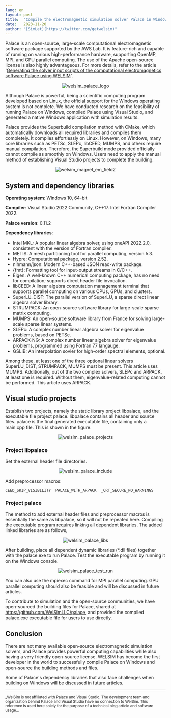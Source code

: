 ```yaml
---
lang: en
layout: post
title:  "Compile the electromagnetic simulation solver Palace in Windows"
date:   2023-11-20
author: "[SimLet](https://twitter.com/getwelsim)"
---
```


Palace is an open-source, large-scale computational electromagnetic software package supported by the AWS Lab. It is feature-rich and capable of running on various high-performance hardware, supporting OpenMP, MPI, and GPU parallel computing. The use of the Apache open-source license is also highly advantageous. For more details, refer to the article '[Generating the solver input scripts of the computational electromagnetics software Palace using WELSIM](https://welsim.com/2023/03/17/generating-the-solver-input-scripts-of-the-computational-electromagnetics-software-palace-using-welsim.html)'.

<p align="center">
  <img src="\assets\blog\20231120\welsim_palace_logo.png" alt="welsim_palace_logo" />
</p>

Although Palace is powerful, being a scientific computing program developed based on Linux, the official support for the Windows operating system is not complete. We have conducted research on the feasibility of running Palace on Windows, compiled Palace using Visual Studio, and generated a native Windows application with simulation results.


Palace provides the Superbuild compilation method with CMake, which automatically downloads all required libraries and compiles them completely. It compiles effortlessly on Linux. However, on Windows, many core libraries such as PETSc, SLEPc, libCEED, MUMPS, and others require manual compilation. Therefore, the Superbuild mode provided officially cannot compile as smoothly on Windows. Users need to apply the manual method of establishing Visual Studio projects to complete the building.

<p align="center">
  <img src="\assets\blog\20231120\welsim_magnet_em_field2.jpg" alt="welsim_magnet_em_field2" />
</p>


## System and dependency libraries
**Operating system**: Windows 10, 64-bit

**Compiler**: Visual Studio 2022 Community, C++17. Intel Fortran Compiler 2022.

**Palace version**: 0.11.2

**Dependency libraries**:
* Intel MKL: A popular linear algebra solver, using oneAPI 2022.2.0, consistent with the version of Fortran compiler.
* METIS: A mesh partitioning tool for parallel computing, version 5.3.
* Hypre: Computational package, version 2.52.
* nlhmann/json: Modern C++-based JSON read-write package.
* {fmt}: Formatting tool for input-output streams in C/C++.
* Eigen: A well-known C++ numerical computing package, has no need for compilation; supports direct header file invocation.
* libCEED: A linear algebra computation management terminal that supports parallel computing on various CPUs, GPUs, and clusters.
* SuperLU_DIST: The parallel version of SuperLU, a sparse direct linear algebra solver library.
* STRUMPACK: An open-source software library for large-scale sparse matrix computing.
* MUMPS: An open-source software library from France for solving large-scale sparse linear systems.
* SLEPc: A complex number linear algebra solver for eigenvalue problems, based on PETSc.
* ARPACK-NG: A complex number linear algebra solver for eigenvalue problems, programmed using Fortran 77 langauge.
* GSLIB: An interpolation sovler for high-order spectral elements, optional.

Among these, at least one of the three optional linear solvers SuperLU_DIST, STRUMPACK, MUMPS must be present. This article uses MUMPS. Additionally, out of the two complex solvers, SLEPc and ARPACK, at least one is required. Without them, eigenvalue-related computing cannot be performed. This article uses ARPACK.


## Visual studio projects
Establish two projects, namely the static library project libpalace, and the executable file project palace. libpalace contains all header and source files. palace is the final generated executable file, containing only a main.cpp file. This is shown in the figure.

<p align="center">
  <img src="\assets\blog\20231120\welsim_palace_projects.png" alt="welsim_palace_projects" />
</p>


### Project libpalace
Set the external header file directories.

<p align="center">
  <img src="\assets\blog\20231120\welsim_palace_include.png" alt="welsim_palace_include" />
</p>


Add preprocessor macros:

``
CEED_SKIP_VISIBILITY 
PALACE_WITH_ARPACK 
_CRT_SECURE_NO_WARNINGS 
``

### Project palace
The method to add external header files and preprocessor macros is essentially the same as libpalace, so it will not be repeated here. Compiling the executable program requires linking all dependent libraries. The added linked libraries are as follows,

<p align="center">
  <img src="\assets\blog\20231120\welsim_palace_libs.png" alt="welsim_palace_libs" />
</p>


After building, place all dependent dynamic libraries (*.dll files) together with the palace.exe to run Palace. Test the executable program by running it on the Windows console.

<p align="center">
  <img src="\assets\blog\20231120\welsim_palace_test_run.png" alt="welsim_palace_test_run" />
</p>


You can also use the mpiexec command for MPI parallel computing. GPU parallel computing should also be feasible and will be discussed in future articles.

To contribute to simulation and the open-source communities, we have open-sourced the building files for Palace, shared at https://github.com/WelSimLLC/palace, and provided the compiled palace.exe executable file for users to use directly.

## Conclusion
There are not many available open-source electromagnetic simulation solvers, and Palace provides powerful computing capabilities while also having a very friendly open-source license. WELSIM has become the first developer in the world to successfully compile Palace on Windows and open-source the building methods and files.

Some of Palace's dependency libraries that also face challenges when building on Windows will be discussed in future articles.

---


<small>
_WelSim is not affiliated with Palace and Visual Studio. The development team and organization behind Palace and Visual Studio have no connection to WelSim. This reference is used here solely for the purpose of a technical blog article and software usage._
</small>
